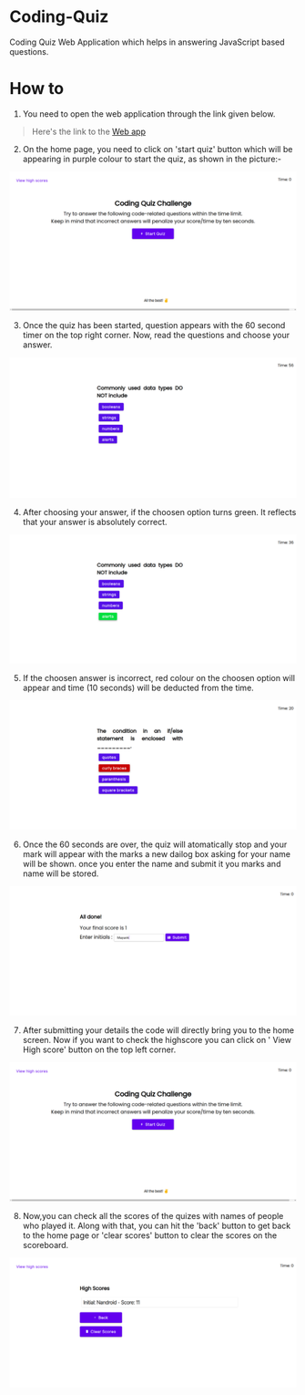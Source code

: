 # Coding-Quiz
Coding Quiz Web Application which helps in answering JavaScript based questions.
# How to
1.  You need to open the web application through the link given below.

 > Here's the link to the [Web app](https://mayankkalra96.github.io/Coding-Quiz/)



2. On the home page, you need to click on 'start quiz' button which will be appearing in purple colour to start the quiz, as shown in the picture:-

![](/images/image1.png)



3. Once the quiz has been started, question appears with the 60 second timer on the top right corner. Now, read the questions and choose your answer.

![](/images/question1.png)



4. After choosing your answer, if the choosen option turns green. It reflects that your answer is absolutely correct.

![](/images/correctanswer.png)



5. If the choosen answer is incorrect, red colour on the choosen option will appear and time (10 seconds) will be deducted from the time.

![](/images/wronganswer.png)



6. Once the 60 seconds are over, the quiz will atomatically stop and your mark will appear with the marks a new dailog box asking for your name will be shown. once you enter the name and submit it you marks and name will be stored.

![](/images/submitscore.png)



7. After submitting your details the code will directly bring you to the home screen. Now if you want to check the highscore you can click on ' View High score' button on the top left corner. 

![](/images/image1.png)



8. Now,you can check all the scores of the quizes with names of people who played it. Along with that, you can hit the 'back' button to get back to the home page or 'clear scores' button to clear the scores on the scoreboard.

![](/images/scoreboard.png)




